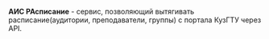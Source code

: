 <b>АИС РАсписание</b> - сервис, позволяющий вытягивать расписание(аудитории, преподаватели, группы) с портала КузГТУ через API.
